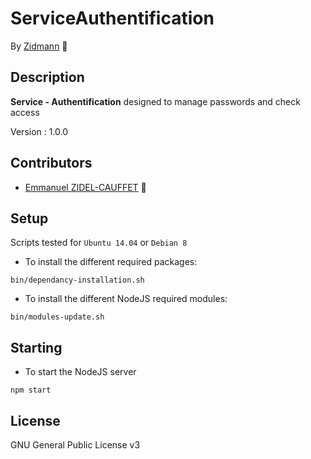 # ServiceAuthentification

By [Zidmann](mailto:emmanuel.zidel@gmail.com) :bow: 

## Description

**Service - Authentification** designed to manage passwords and check access

Version : 1.0.0

## Contributors

* [Emmanuel ZIDEL-CAUFFET](mailto:emmanuel.zidel@gmail.com) :bow: 

## Setup

Scripts tested for `Ubuntu 14.04` or `Debian 8`

* To install the different required packages:

```console
bin/dependancy-installation.sh
```

* To install the different NodeJS required modules:

```console
bin/modules-update.sh
```

## Starting

* To start the NodeJS server

```console
npm start
```

## License

GNU General Public License v3
